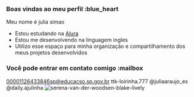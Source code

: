 ### Boas vindas ao meu perfil :blue_heart

Meu nome é julia simao

- Estou estudando na [Alura](https://www.alura.com.br)
- Estou me desenvolvendo na linguagem ingles
- Utilizo esse espaço para minha organização e compartilhamento dos meus projetos desenvolvidos

### Você pode entrar em contato comigo :mailbox

00001126433846sp@educacso.sp.gov.br
ttk-loirinha.777
@juliaaraujo_es
@daily.ajulinha
![serena-van-der-woodsen-blake-lively](https://github.com/user-attachments/assets/263365b2-d24e-4105-818c-655776bc9c55)
